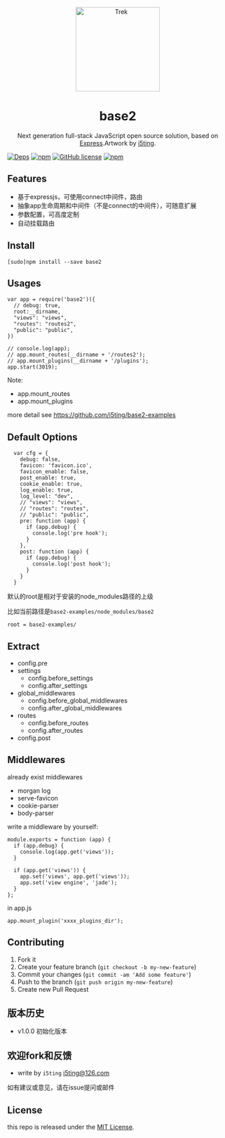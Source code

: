 <div align="center">

<p><a href="https://camo.githubusercontent.com/16aa0232aa5d0e57a0632d37d11a1ba7c814f364/687474703a2f2f7472656b6a732e636f6d2f696d616765732f7472656b2d6c6f676f2e737667" target="_blank"><img src="https://camo.githubusercontent.com/16aa0232aa5d0e57a0632d37d11a1ba7c814f364/687474703a2f2f7472656b6a732e636f6d2f696d616765732f7472656b2d6c6f676f2e737667" alt="Trek" data-canonical-src="http://trekjs.com/images/trek-logo.svg" style="max-width:100%;height:12rem;"></a></p>

<h1><a id="user-content-trek" class="anchor" href="#trek" aria-hidden="true"><span class="octicon octicon-link"></span></a>base2</h1>

<p>Next generation full-stack JavaScript open source solution, based on <a href="http://expressjs.com/">Express</a>.Artwork by <a href="http://www.github.com/i5ting/">i5ting</a>.</p>

</div>


[![Deps](https://david-dm.org/i5ting/base2.svg)](https://david-dm.org/i5ting/base2) 
[![npm](https://img.shields.io/npm/v/base2.svg)](https://www.npmjs.com/package/base2)
[![GitHub license](https://img.shields.io/badge/license-MIT-blue.svg)](https://raw.githubusercontent.com/i5ting/base2/master/LICENSE.md)
[![npm](https://img.shields.io/npm/dt/base2.svg)](https://www.npmjs.com/package/base2)

## Features

- 基于expressjs，可使用connect中间件，路由
- 抽象app生命周期和中间件（不是connect的中间件），可随意扩展
- 参数配置，可高度定制
- 自动挂载路由

## Install

    [sudo]npm install --save base2

## Usages

```
var app = require('base2')({
  // debug: true,
  root:__dirname,
  "views": "views",
  "routes": "routes2",
  "public": "public",
})

// console.log(app);
// app.mount_routes(__dirname + '/routes2');
// app.mount_plugins(__dirname + '/plugins');
app.start(3019);
```

Note:

- app.mount_routes
- app.mount_plugins

more detail see https://github.com/i5ting/base2-examples

## Default Options

```
  var cfg = {
    debug: false,
    favicon: 'favicon.ico',
    favicon_enable: false,
    post_enable: true,
    cookie_enable: true,
    log_enable: true,
    log_level: "dev",
    // "views": "views",
    // "routes": "routes",
    // "public": "public",
    pre: function (app) {
      if (app.debug) {
        console.log('pre hook');
      }
    },
    post: function (app) {
      if (app.debug) {
        console.log('post hook');
      }
    }
  }
```

默认的root是相对于安装的node_modules路径的上级

比如当前路径是`base2-examples/node_modules/base2`

```
root = base2-examples/
```

## Extract

- config.pre
- settings
  - config.before_settings
  - config.after_settings
- global_middlewares
  - config.before_global_middlewares
  - config.after_global_middlewares
- routes
  - config.before_routes
  - config.after_routes
- config.post

## Middlewares

already exist middlewares

- morgan log
- serve-favicon
- cookie-parser
- body-parser

write a middleware by yourself:

```
module.exports = function (app) {
  if (app.debug) {
    console.log(app.get('views'));
  }
  
  if (app.get('views')) {
    app.set('views', app.get('views'));
    app.set('view engine', 'jade');
  }
};
```

in app.js


```
app.mount_plugin('xxxx_plugins_dir');
```

## Contributing

1. Fork it
2. Create your feature branch (`git checkout -b my-new-feature`)
3. Commit your changes (`git commit -am 'Add some feature'`)
4. Push to the branch (`git push origin my-new-feature`)
5. Create new Pull Request

## 版本历史

- v1.0.0 初始化版本

## 欢迎fork和反馈

- write by `i5ting` i5ting@126.com

如有建议或意见，请在issue提问或邮件

## License

this repo is released under the [MIT
License](http://www.opensource.org/licenses/MIT).
